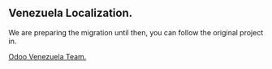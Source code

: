 Venezuela Localization.
---

We are preparing the migration until then, you can follow the original project in.

[Odoo Venezuela Team.](https://github.com/odoo-venezuela/odoo-venezuela)
